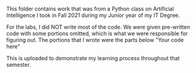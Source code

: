 This folder contains work that was from a Python class on Artificial Intelligence I took in Fall 2021 during my Junior year of my IT Degree. 

For the labs, I did NOT write most of the code. We were given pre-written code with some portions omitted, which is what we were responsible for figuring out. The portions that I wrote were the parts below "Your code here"

This is uploaded to demonstrate my learning process throughout that semester.